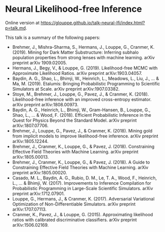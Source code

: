 # Neural Likelihood-free Inference

Online version at https://glouppe.github.io/talk-neural-lfi/index.html?p=talk.md.

This talk is a summary of the following papers:
- Brehmer, J., Mishra-Sharma, S., Hermans, J., Louppe, G., Cranmer, K. (2019). Mining for Dark Matter Substructure: Inferring subhalo population properties from strong lenses with machine learning. arXiv preprint arXiv 1909.02005.
- Hermans, J., Begy, V., & Louppe, G. (2019). Likelihood-free MCMC with Approximate Likelihood Ratios. arXiv preprint arXiv:1903.04057.
- Baydin, A. G., Shao, L., Bhimji, W., Heinrich, L., Meadows, L., Liu, J., ... & Ma, M. (2019). Etalumis: Bringing Probabilistic Programming to Scientific Simulators at Scale. arXiv preprint arXiv:1907.03382.
- Stoye, M., Brehmer, J., Louppe, G., Pavez, J., & Cranmer, K. (2018). Likelihood-free inference with an improved cross-entropy estimator. arXiv preprint arXiv:1808.00973.
- Baydin, A. G., Heinrich, L., Bhimji, W., Gram-Hansen, B., Louppe, G., Shao, L., ... & Wood, F. (2018). Efficient Probabilistic Inference in the Quest for Physics Beyond the Standard Model. arXiv preprint arXiv:1807.07706.
- Brehmer, J., Louppe, G., Pavez, J., & Cranmer, K. (2018). Mining gold from implicit models to improve likelihood-free inference. arXiv preprint arXiv:1805.12244.
- Brehmer, J., Cranmer, K., Louppe, G., & Pavez, J. (2018). Constraining Effective Field Theories with Machine Learning. arXiv preprint arXiv:1805.00013.
- Brehmer, J., Cranmer, K., Louppe, G., & Pavez, J. (2018). A Guide to Constraining Effective Field Theories with Machine Learning. arXiv preprint arXiv:1805.00020.
- Casado, M. L., Baydin, A. G., Rubio, D. M., Le, T. A., Wood, F., Heinrich, L., ... & Bhimji, W. (2017). Improvements to Inference Compilation for Probabilistic Programming in Large-Scale Scientific Simulators. arXiv preprint arXiv:1712.07901.
- Louppe, G., Hermans, J., & Cranmer, K. (2017). Adversarial Variational Optimization of Non-Differentiable Simulators. arXiv preprint arXiv:1707.07113.
- Cranmer, K., Pavez, J., & Louppe, G. (2015). Approximating likelihood ratios with calibrated discriminative classifiers. arXiv preprint arXiv:1506.02169.

